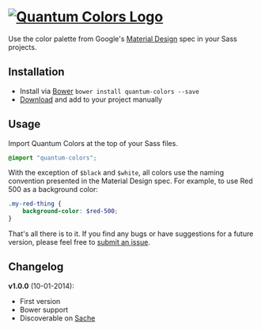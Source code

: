 [![Quantum Colors Logo](https://dl.dropboxusercontent.com/u/3106750/github/quantum-colors-logo.png)](https://github.com/nickpfisterer/quantum-colors/releases/latest)
==============

Use the color palette from Google's [Material Design](http://www.google.com/design/spec/style/color.html#color-ui-color-palette) spec in your Sass projects.

## Installation
* Install via [Bower](http://bower.io) ```bower install quantum-colors --save```
* [Download](https://github.com/nickpfisterer/quantum-colors) and add to your project manually

## Usage
Import Quantum Colors at the top of your Sass files.

```scss
@import "quantum-colors";
```

With the exception of ```$black``` and ```$white```, all colors use the naming convention presented in the Material Design spec. For example, to use Red 500 as a background color:

```scss
.my-red-thing {
    background-color: $red-500;
}
```

That's all there is to it. If you find any bugs or have suggestions for a future version, please feel free to [submit an issue](https://github.com/nickpfisterer/quantum-colors/issues).

## Changelog
**v1.0.0** (10-01-2014):
* First version
* Bower support
* Discoverable on [Sache](http://sache.in)